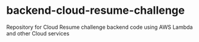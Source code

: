 # backend-cloud-resume-challenge
Repository for Cloud Resume challenge backend code 
using AWS Lambda and other Cloud services
